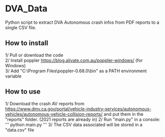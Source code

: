# DVA_Data

Python script to extract DVA Autonomous crash infos from PDF reports to a single CSV file.

## How to install
1/ Pull or download the code  
2/ Install poppler https://blog.alivate.com.au/poppler-windows/ (for Windows)  
3/ Add "C:\Program Files\poppler-0.68.0\bin" as a PATH environment variable  


## How to use
1/ Download the crash AV reports from https://www.dmv.ca.gov/portal/vehicle-industry-services/autonomous-vehicles/autonomous-vehicle-collision-reports/ and put them in the "reports" folder. (2021 reports are already in) 
2/ Run "main.py" in a console:  
'''
python main.py
'''
3/ The CSV data associated will be stored in a "data.csv" file
